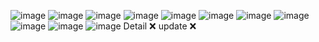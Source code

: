 ![image](https://github.com/user-attachments/assets/c28b01e6-56b1-4994-a212-edd7af937a2d)
![image](https://github.com/user-attachments/assets/7909b950-b590-4785-856c-39c1a5719ec3)
![image](https://github.com/user-attachments/assets/cf253410-7ed6-457e-8dae-de0a19749890)
![image](https://github.com/user-attachments/assets/a89c7119-1f9a-4ae6-aeac-9c65cf73f1ad)
![image](https://github.com/user-attachments/assets/4bc55625-29a5-4295-ae35-b794d79006a8)
![image](https://github.com/user-attachments/assets/d6127c47-07da-42b6-b60c-cbec78381433)
![image](https://github.com/user-attachments/assets/1a628611-b8fc-44a5-8ad1-6b5cb0be06bd)
![image](https://github.com/user-attachments/assets/20159c96-5b31-4a37-92b0-85ccd57db162)
![image](https://github.com/user-attachments/assets/9a2090e8-e553-4a5e-8dd0-5bfe89a1046d)
![image](https://github.com/user-attachments/assets/1faa89f8-07ab-46b0-9334-f657c1f518d5)
![image](https://github.com/user-attachments/assets/4ccf3985-244d-423c-acbb-a1c8e362bfaa)
Detail ❌
update ❌



